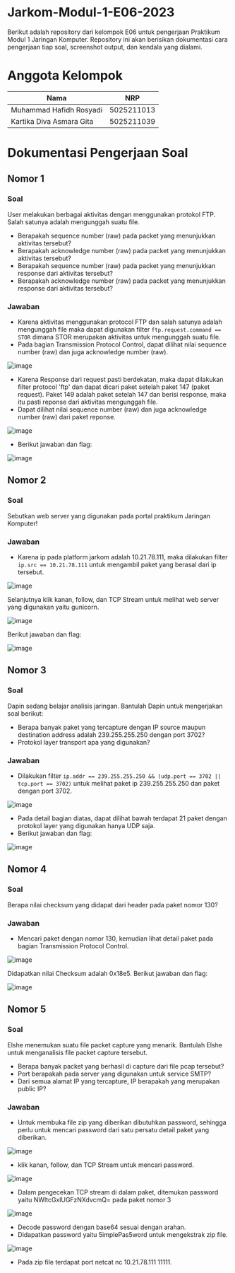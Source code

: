 # Jarkom-Modul-1-E06-2023
Berikut adalah repository dari kelompok E06 untuk pengerjaan Praktikum Modul 1 Jaringan Komputer. Repository ini akan berisikan dokumentasi cara pengerjaan tiap soal, screenshot output, dan kendala yang dialami.

# Anggota Kelompok
| Nama | NRP | 
| --- | --- |
| Muhammad Hafidh Rosyadi | 5025211013 |
| Kartika Diva Asmara Gita | 5025211039 |

# Dokumentasi Pengerjaan Soal
## Nomor 1
### Soal
User melakukan berbagai aktivitas dengan menggunakan protokol FTP. Salah satunya adalah mengunggah suatu file.
- Berapakah sequence number (raw) pada packet yang menunjukkan aktivitas tersebut?
- Berapakah acknowledge number (raw) pada packet yang menunjukkan aktivitas tersebut? 
- Berapakah sequence number (raw) pada packet yang menunjukkan response dari aktivitas tersebut?
- Berapakah acknowledge number (raw) pada packet yang menunjukkan response dari aktivitas tersebut?

### Jawaban
- Karena aktivitas menggunakan protocol FTP dan salah satunya adalah mengunggah file maka dapat digunakan filter `ftp.request.command == STOR` dimana STOR merupakan aktivitas untuk mengunggah suatu file.
- Pada bagian Transmission Protocol Control, dapat dilihat nilai sequence number (raw) dan juga acknowledge number (raw).

![image](src/1ab.png)

- Karena Response dari request pasti berdekatan, maka dapat dilakukan filter protocol 'ftp' dan dapat dicari paket setelah paket 147 (paket request). Paket 149 adalah paket setelah 147 dan berisi response, maka itu pasti reponse dari aktivitas mengunggah file.
- Dapat dilihat nilai sequence number (raw) dan juga acknowledge number (raw) dari paket reponse.

![image](src/1cd.png)

- Berikut jawaban dan flag:
  
![image](src/1flag.png)

## Nomor 2
### Soal
Sebutkan web server yang digunakan pada portal praktikum Jaringan Komputer!

### Jawaban
- Karena ip pada platform jarkom adalah 10.21.78.111, maka dilakukan filter `ip.src == 10.21.78.111` untuk mengambil paket yang berasal dari ip tersebut.
  
![image](src/2a.png)

Selanjutnya klik kanan, follow, dan TCP Stream untuk melihat web server yang digunakan yaitu gunicorn.

![image](src/2b.png)

Berikut jawaban dan flag:

![image](src/2flag.png)

## Nomor 3
### Soal
Dapin sedang belajar analisis jaringan. Bantulah Dapin untuk mengerjakan soal berikut:
- Berapa banyak paket yang tercapture dengan IP source maupun destination address adalah 239.255.255.250 dengan port 3702?
- Protokol layer transport apa yang digunakan?

### Jawaban
- Dilakukan filter `ip.addr == 239.255.255.250 && (udp.port == 3702 || tcp.port == 3702)` untuk melihat paket ip 239.255.255.250 dan paket dengan port 3702.

![image](src/3.png)

- Pada detail bagian diatas, dapat dilihat bawah terdapat 21 paket dengan protokol layer yang digunakan hanya UDP saja.
- Berikut jawaban dan flag:

![image](src/3flag.png)

## Nomor 4
### Soal 
Berapa nilai checksum yang didapat dari header pada paket nomor 130?

### Jawaban
- Mencari paket dengan nomor 130, kemudian lihat detail paket pada bagian Transmission Protocol Control.

![image](src/4.png)

Didapatkan nilai Checksum adalah 0x18e5.
Berikut jawaban dan flag:

![image](src/4flag.png)

## Nomor 5
### Soal
Elshe menemukan suatu file packet capture yang menarik. Bantulah Elshe untuk menganalisis file packet capture tersebut.
- Berapa banyak packet yang berhasil di capture dari file pcap tersebut?
- Port berapakah pada server yang digunakan untuk service SMTP?
- Dari semua alamat IP yang tercapture, IP berapakah yang merupakan public IP?

### Jawaban
- Untuk membuka file zip yang diberikan dibutuhkan password, sehingga perlu untuk mencari password dari satu persatu detail paket yang diberikan.

![image](src/5a.png)

- klik kanan, follow, dan TCP Stream untuk mencari password.


![image](src/5b.png)

- Dalam pengecekan TCP stream di dalam paket, ditemukan password yaitu NWltcGxlUGFzNXdvcmQ= pada paket nomor 3

![image](src/5c.png)

- Decode password dengan base64 sesuai dengan arahan.
- Didapatkan password yaitu 5implePas5word untuk mengekstrak zip file.

![image](src/5d.png)

- Pada zip file terdapat port netcat nc 10.21.78.111 11111.
